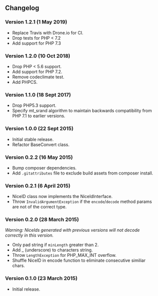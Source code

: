 Changelog
---------

### Version 1.2.1 (1 May 2019)

- Replace Travis with Drone.io for CI.
- Drop tests for PHP < 7.2
- Add support for PHP 7.3

### Version 1.2.0 (10 Oct 2018)

- Drop PHP < 5.6 support.
- Add support for PHP 7.2.
- Remove codeclimate test.
- Add PHPCS.

### Version 1.1.0 (18 Sept 2017)

- Drop PHP5.3 support.
- Specify mt_srand algorithm to maintain backwards compatibility from PHP 7.1 to earlier versions.

### Version 1.0.0 (22 Sept 2015)

- Initial stable release.
- Refactor BaseConvert class.

### Version 0.2.2 (16 May 2015)

- Bump composer dependencies.
- Add `.gitattributes` file to exclude build assets from composer install.

### Version 0.2.1 (6 April 2015)

- NiceID class now implements the NiceIdInterface.
- Throw `InvalidArgumentException` if the `encode`/`decode` method params are not of the correct type.

### Version 0.2.0 (28 March 2015)

_Warning: NiceIds generated with previous versions will not decode correctly in this version._

- Only pad string if `minLength` greater than 2.
- Add _ (underscore) to characters string.
- Throw `LengthException` for PHP_MAX_INT overflow.
- Shuffle NiceID in encode function to eliminate consecutive similiar chars.

### Version 0.1.0 (23 March 2015)

- Initial release.
